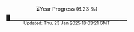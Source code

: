 <p align="center">
⏳Year Progress (6.23 %)<br>
█▁▁▁▁▁▁▁▁▁▁▁▁▁▁▁▁▁▁▁▁▁▁▁▁▁▁▁▁▁ <br>
<sub>Updated: Thu, 23 Jan 2025 18:03:21 GMT</sub>
</p>

